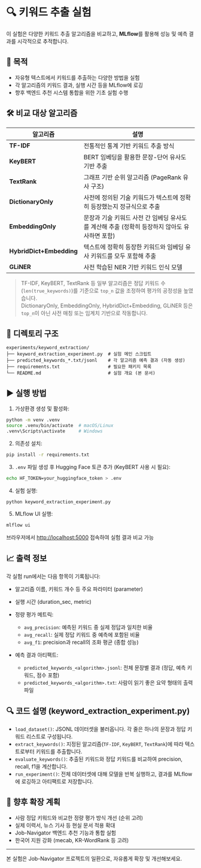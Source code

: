 # 🔍 키워드 추출 실험

이 실험은 다양한 키워드 추출 알고리즘을 비교하고, **MLflow**를 활용해 성능 및 예측 결과를 시각적으로 추적합니다.

## 📌 목적

* 자유형 텍스트에서 키워드를 추출하는 다양한 방법을 실험
* 각 알고리즘의 키워드 결과, 실행 시간 등을 MLflow에 로깅
* 향후 백엔드 추천 시스템 통합을 위한 기초 실험 수행

## 🛠 비교 대상 알고리즘

| 알고리즘         | 설명                              |
| ------------ | ------------------------------- |
| **TF-IDF**   | 전통적인 통계 기반 키워드 추출 방식            |
| **KeyBERT**  | BERT 임베딩을 활용한 문장-단어 유사도 기반 추출   |
| **TextRank** | 그래프 기반 순위 알고리즘 (PageRank 유사 구조) |
| **DictionaryOnly**       | 사전에 정의된 기술 키워드가 텍스트에 정확히 등장했는지 정규식으로 추출 |
| **EmbeddingOnly**        | 문장과 기술 키워드 사전 간 임베딩 유사도를 계산해 추출 (정확히 등장하지 않아도 유사하면 포함) |
| **HybridDict+Embedding** | 텍스트에 정확히 등장한 키워드와 임베딩 유사 키워드를 모두 포함해 추출  |
| **GLiNER**                | 사전 학습된 NER 기반 키워드 인식 모델                      |

> TF-IDF, KeyBERT, TextRank 등 일부 알고리즘은 정답 키워드 수(`len(true_keywords)`)를 기준으로 `top_n` 값을 조정하여 평가의 공정성을 높였습니다.  
> DictionaryOnly, EmbeddingOnly, HybridDict+Embedding, GLiNER 등은 `top_n`이 아닌 사전 매칭 또는 임계치 기반으로 작동합니다.

## 📂 디렉토리 구조

```
experiments/keyword_extraction/
├── keyword_extraction_experiment.py  # 실험 메인 스크립트
├── predicted_keywords_*.txt/jsonl    # 각 알고리즘 예측 결과 (자동 생성)
├── requirements.txt                  # 필요한 패키지 목록
└── README.md                         # 실험 개요 (본 문서)
```

## ▶️ 실행 방법

1. 가상환경 생성 및 활성화:

```bash
python -m venv .venv
source .venv/bin/activate  # macOS/Linux
.venv\Scripts\activate     # Windows
```

2. 의존성 설치:

```bash
pip install -r requirements.txt
```

3. `.env` 파일 생성 후 Hugging Face 토큰 추가 (KeyBERT 사용 시 필요):

```bash
echo HF_TOKEN=your_huggingface_token > .env
```

4. 실험 실행:

```bash
python keyword_extraction_experiment.py
```

5. MLflow UI 실행:

```bash
mlflow ui
```

브라우저에서 [http://localhost:5000](http://localhost:5000) 접속하여 실험 결과 비교 가능

## 📈 출력 정보

각 실험 run에서는 다음 항목이 기록됩니다:

* 알고리즘 이름, 키워드 개수 등 주요 파라미터 (parameter)
* 실행 시간 (duration\_sec, metric)
* 정량 평가 메트릭:

  * `avg_precision`: 예측된 키워드 중 실제 정답과 일치한 비율
  * `avg_recall`: 실제 정답 키워드 중 예측에 포함된 비율
  * `avg_f1`: precision과 recall의 조화 평균 (종합 성능)
* 예측 결과 아티팩트:

  * `predicted_keywords_<algorithm>.jsonl`: 전체 문장별 결과 (정답, 예측 키워드, 점수 포함)
  * `predicted_keywords_<algorithm>.txt`: 사람이 읽기 좋은 요약 형태의 출력 파일

## 🔍 코드 설명 (keyword\_extraction\_experiment.py)

* `load_dataset()`: JSONL 데이터셋을 불러옵니다. 각 줄은 하나의 문장과 정답 키워드 리스트로 구성됩니다.
* `extract_keywords()`: 지정된 알고리즘(`TF-IDF`, `KeyBERT`, `TextRank`)에 따라 텍스트로부터 키워드를 추출합니다.
* `evaluate_keywords()`: 추출된 키워드와 정답 키워드를 비교하여 precision, recall, f1을 계산합니다.
* `run_experiment()`: 전체 데이터셋에 대해 모델을 반복 실행하고, 결과를 MLflow에 로깅하고 아티팩트로 저장합니다.

## 🧪 향후 확장 계획

* 사람 정답 키워드와 비교한 정량 평가 방식 개선 (순위 고려)
* 실제 이력서, 뉴스 기사 등 현실 문서 적용 확대
* Job-Navigator 백엔드 추천 기능과 통합 실험
* 한국어 지원 강화 (mecab, KR-WordRank 등 고려)

---

본 실험은 Job-Navigator 프로젝트의 일환으로, 자유롭게 확장 및 개선해보세요.
